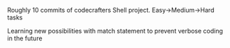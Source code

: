 Roughly 10 commits of codecrafters Shell project. Easy->Medium->Hard tasks

Learning new possibilities with match statement to prevent verbose coding in the future
